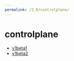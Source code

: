 ```yaml
---
permalink: /2.0/controlplane/
---
```


# controlplane



* [v1beta1](v1beta1/index.md)
* [v1beta2](v1beta2/index.md)